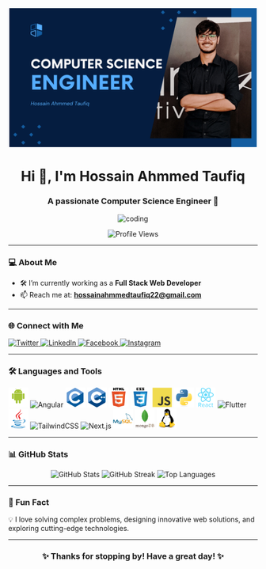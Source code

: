 <div align="center">
  <img src="https://github.com/hossaintaufiq/hossaintaufiq/blob/main/Computer%20Science.png" alt="logo" width="500">
  
  <h1>Hi 👋, I'm Hossain Ahmmed Taufiq</h1>
  <h3>A passionate Computer Science Engineer 🚀</h3>
  
  <img src="https://media4.giphy.com/media/qgQUggAC3Pfv687qPC/giphy.gif" alt="coding" width="400">
  
  <p>
    <img src="https://komarev.com/ghpvc/?username=hossaintaufiq&label=Profile%20views&color=0e75b6&style=for-the-badge" alt="Profile Views">
  </p>
</div>

---

### 💻 About Me
- 🛠 I’m currently working as a **Full Stack Web Developer**
- 📫 Reach me at: **hossainahmmedtaufiq22@gmail.com**

---

### 🌐 Connect with Me
<div align="left">
  <a href="https://twitter.com/hossaintaufiq22" target="blank">
    <img src="https://img.shields.io/badge/Twitter-1DA1F2?style=for-the-badge&logo=twitter&logoColor=white" alt="Twitter">
  </a>
  <a href="https://linkedin.com/in/in/hossain-ahmmed-129b29253" target="blank">
    <img src="https://img.shields.io/badge/LinkedIn-0077B5?style=for-the-badge&logo=linkedin&logoColor=white" alt="LinkedIn">
  </a>
  <a href="https://fb.com/mdhossainahmmed.taufiq" target="blank">
    <img src="https://img.shields.io/badge/Facebook-1877F2?style=for-the-badge&logo=facebook&logoColor=white" alt="Facebook">
  </a>
  <a href="https://instagram.com/hossain_ahmmed_taufiq" target="blank">
    <img src="https://img.shields.io/badge/Instagram-E4405F?style=for-the-badge&logo=instagram&logoColor=white" alt="Instagram">
  </a>
</div>

---

### 🛠️ Languages and Tools
<div align="left">
  <img src="https://raw.githubusercontent.com/devicons/devicon/master/icons/android/android-original-wordmark.svg" alt="Android" width="40" height="40"/>
  <img src="https://angular.io/assets/images/logos/angular/angular.svg" alt="Angular" width="40" height="40"/>
  <img src="https://raw.githubusercontent.com/devicons/devicon/master/icons/c/c-original.svg" alt="C" width="40" height="40"/>
  <img src="https://raw.githubusercontent.com/devicons/devicon/master/icons/cplusplus/cplusplus-original.svg" alt="C++" width="40" height="40"/>
  <img src="https://raw.githubusercontent.com/devicons/devicon/master/icons/html5/html5-original-wordmark.svg" alt="HTML5" width="40" height="40"/>
  <img src="https://raw.githubusercontent.com/devicons/devicon/master/icons/css3/css3-original-wordmark.svg" alt="CSS3" width="40" height="40"/>
  <img src="https://raw.githubusercontent.com/devicons/devicon/master/icons/javascript/javascript-original.svg" alt="JavaScript" width="40" height="40"/>
  <img src="https://raw.githubusercontent.com/devicons/devicon/master/icons/python/python-original.svg" alt="Python" width="40" height="40"/>
  <img src="https://raw.githubusercontent.com/devicons/devicon/master/icons/react/react-original-wordmark.svg" alt="React" width="40" height="40"/>
  <img src="https://www.vectorlogo.zone/logos/flutterio/flutterio-icon.svg" alt="Flutter" width="40" height="40"/>
  <img src="https://raw.githubusercontent.com/devicons/devicon/master/icons/java/java-original.svg" alt="Java" width="40" height="40"/>
  <img src="https://www.vectorlogo.zone/logos/tailwindcss/tailwindcss-icon.svg" alt="TailwindCSS" width="40" height="40"/>
  <img src="https://cdn.worldvectorlogo.com/logos/nextjs-2.svg" alt="Next.js" width="40" height="40"/>
  <img src="https://raw.githubusercontent.com/devicons/devicon/master/icons/mysql/mysql-original-wordmark.svg" alt="MySQL" width="40" height="40"/>
  <img src="https://raw.githubusercontent.com/devicons/devicon/master/icons/mongodb/mongodb-original-wordmark.svg" alt="MongoDB" width="40" height="40"/>
  <img src="https://raw.githubusercontent.com/devicons/devicon/master/icons/linux/linux-original.svg" alt="Linux" width="40" height="40"/>
</div>

---

### 📊 GitHub Stats
<div align="center">
  <img src="https://github-readme-stats.vercel.app/api?username=hossaintaufiq&show_icons=true&theme=radical" alt="GitHub Stats">
  <img src="https://github-readme-streak-stats.herokuapp.com/?user=hossaintaufiq&theme=radical" alt="GitHub Streak">
  <img src="https://github-readme-stats.vercel.app/api/top-langs?username=hossaintaufiq&show_icons=true&locale=en&layout=compact&theme=radical" alt="Top Languages">
</div>

---

### 🚀 Fun Fact
💡 I love solving complex problems, designing innovative web solutions, and exploring cutting-edge technologies.

---

<div align="center">
  <h3>✨ Thanks for stopping by! Have a great day! ✨</h3>
</div>
